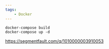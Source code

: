 ```yaml
---
tags:
    - Docker
---
```


```
docker-compose build 
docker-compose up -d
```



https://segmentfault.com/q/1010000003910053